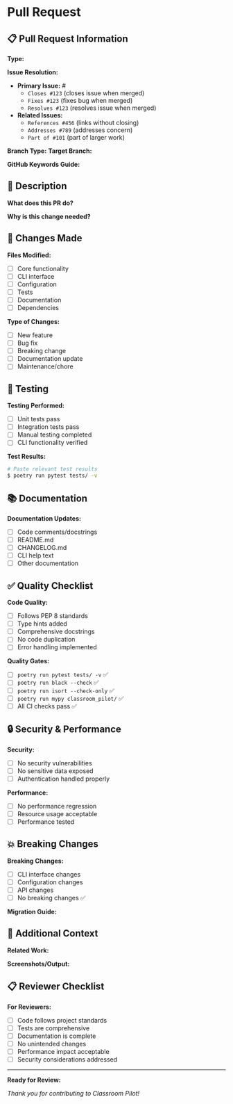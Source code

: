 # Pull Request

## 📋 Pull Request Information

**Type:** <!-- Choose one: Feature | Bugfix | Hotfix | Documentation | Maintenance | Release -->

**Issue Resolution:**
- **Primary Issue:** <!-- Use appropriate keyword --> #<!-- issue number -->
  - `Closes #123` (closes issue when merged)
  - `Fixes #123` (fixes bug when merged)
  - `Resolves #123` (resolves issue when merged)
- **Related Issues:**
  - `References #456` (links without closing)
  - `Addresses #789` (addresses concern)
  - `Part of #101` (part of larger work)

**Branch Type:** <!-- feature/ | bugfix/ | hotfix/ | docs/ | chore/ | release/ -->
**Target Branch:** <!-- develop (default) | main (releases/hotfixes only) -->

**GitHub Keywords Guide:**
<!-- 
Automatic Issue Closing Keywords:
- Closes, Fixes, Resolves + #number = closes issue when PR merges
- References, Addresses, See + #number = links without closing
- Part of, Contributes to + #number = for epics/milestones

Use multiple issues: "Closes #123, fixes #456, references #789"
-->

## 📝 Description

**What does this PR do?**
<!-- Brief description of changes -->

**Why is this change needed?**
<!-- Business justification or problem being solved -->

## 🔄 Changes Made

**Files Modified:**
- [ ] Core functionality
- [ ] CLI interface
- [ ] Configuration
- [ ] Tests
- [ ] Documentation
- [ ] Dependencies

**Type of Changes:**
- [ ] New feature
- [ ] Bug fix
- [ ] Breaking change
- [ ] Documentation update
- [ ] Maintenance/chore

## 🧪 Testing

**Testing Performed:**
- [ ] Unit tests pass
- [ ] Integration tests pass
- [ ] Manual testing completed
- [ ] CLI functionality verified

**Test Results:**
```bash
# Paste relevant test results
$ poetry run pytest tests/ -v
```

## 📚 Documentation

**Documentation Updates:**
- [ ] Code comments/docstrings
- [ ] README.md
- [ ] CHANGELOG.md
- [ ] CLI help text
- [ ] Other documentation

## ✅ Quality Checklist

**Code Quality:**
- [ ] Follows PEP 8 standards
- [ ] Type hints added
- [ ] Comprehensive docstrings
- [ ] No code duplication
- [ ] Error handling implemented

**Quality Gates:**
- [ ] `poetry run pytest tests/ -v` ✅
- [ ] `poetry run black --check` ✅
- [ ] `poetry run isort --check-only` ✅
- [ ] `poetry run mypy classroom_pilot/` ✅
- [ ] All CI checks pass ✅

## 🔒 Security & Performance

**Security:**
- [ ] No security vulnerabilities
- [ ] No sensitive data exposed
- [ ] Authentication handled properly

**Performance:**
- [ ] No performance regression
- [ ] Resource usage acceptable
- [ ] Performance tested

## 💥 Breaking Changes

**Breaking Changes:**
- [ ] CLI interface changes
- [ ] Configuration changes
- [ ] API changes
- [ ] No breaking changes ✅

**Migration Guide:**
<!-- If breaking changes, provide migration instructions -->

## 🌟 Additional Context

**Related Work:**
<!-- Links to related PRs, issues, or discussions -->

**Screenshots/Output:**
<!-- Add any relevant screenshots or command output -->

## 📋 Reviewer Checklist

**For Reviewers:**
- [ ] Code follows project standards
- [ ] Tests are comprehensive
- [ ] Documentation is complete
- [ ] No unintended changes
- [ ] Performance impact acceptable
- [ ] Security considerations addressed

---

**Ready for Review:** <!-- ✅ or ❌ -->

*Thank you for contributing to Classroom Pilot!*